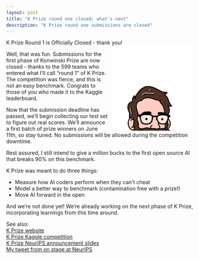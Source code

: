 ```yaml
---  
layout: post  
title: "K Prize round one closed; what's next"  
description: "K Prize round one submissions are closed"
---
```


K Prize Round 1 is Officially Closed \- thank you\!   
<img style="padding:2px; float:right" src="/assets/img/kprize-dollars.gif" alt="" width="45%">

Well, that was fun. Submissions for the first phase of Konwinski Prize are now closed \- thanks to the 599 teams who entered what I’ll call “round 1” of K Prize. The competition was fierce, and this is not an easy benchmark. Congrats to those of you who made it to the Kaggle leaderboard. 

Now that the submission deadline has passed, we’ll begin collecting our test set to figure out real scores. We’ll announce a first batch of prize winners on June 11th, so stay tuned. No submissions will be allowed during the competition downtime. 

Rest assured, I still intend to give a million bucks to the first open source AI that breaks 90% on this benchmark. 

K Prize was meant to do three things:

* Measure how AI coders perform when they can’t cheat  
* Model a better way to benchmark (contamination free with a prize\!)  
* Move AI forward in the open

And we’re not done yet\! We’re already working on the next phase of K Prize, incorporating learnings from this time around. 

See also:  
[K Prize website](https://kprize.ai/)  
[K Prize Kaggle competition](https://www.kaggle.com/competitions/konwinski-prize)  
[K Prize NeurIPS announcement slides](https://docs.google.com/presentation/d/1yp8xWBLB9Uf6VwDFk6SznreUUsegK78jHBAVCuVPAVw/edit?usp=sharing)  
[My tweet from on stage at NeurIPS](https://x.com/andykonwinski/status/1867015050403385674)